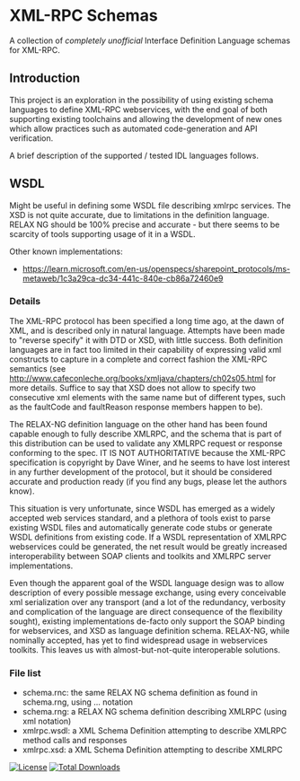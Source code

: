 XML-RPC Schemas
===============

A collection of _completely unofficial_ Interface Definition Language schemas for XML-RPC.

## Introduction

This project is an exploration in the possibility of using existing schema languages to define XML-RPC webservices, with
the end goal of both supporting existing toolchains and allowing the development of new ones which allow practices
such as automated code-generation and API verification.

A brief description of the supported / tested IDL languages follows.

## WSDL

Might be useful in defining some WSDL file describing xmlrpc services.
The XSD is not quite accurate, due to limitations in the definition language.
RELAX NG should be 100% precise and accurate - but there seems to be scarcity of tools supporting usage of it in a WSDL.

Other known implementations:

- https://learn.microsoft.com/en-us/openspecs/sharepoint_protocols/ms-metaweb/1c3a29ca-dc34-441c-840e-cb86a72460e9

### Details

The XML-RPC protocol has been specified a long time ago, at the dawn of XML, and is described only in natural language.
Attempts have been made to "reverse specify" it with DTD or XSD, with little success.
Both definition languages are in fact too limited in their capability of expressing valid xml constructs to capture in a
complete and correct fashion the XML-RPC semantics (see http://www.cafeconleche.org/books/xmljava/chapters/ch02s05.html
for more details. Suffice to say that XSD does not allow to specify two consecutive xml elements with the same name but
of different types, such as the faultCode and faultReason response members happen to be).</para>

The RELAX-NG definition language on the other hand has been found capable enough to fully describe XMLRPC, and the
schema that is part of this distribution can be used to validate any XMLRPC request or response conforming to the spec.
IT IS NOT AUTHORITATIVE because the XML-RPC specification is copyright by Dave Winer, and he seems to have lost
interest in any further development of the protocol, but it should be considered accurate and production ready (if you
find any bugs, please let the authors know).

This situation is very unfortunate, since WSDL has emerged as a widely accepted web services standard, and a plethora of
tools exist to parse existing WSDL files and automatically generate code stubs or generate WSDL definitions from existing
code. If a WSDL representation of XMLRPC webservices could be generated, the net result would be greatly increased
interoperability between SOAP clients and toolkits and XMLRPC server implementations.

Even though the apparent goal of the WSDL language design was to allow description of every possible message exchange,
using every conceivable xml serialization over any transport (and a lot of the redundancy, verbosity and complication of
the language are direct consequence of the flexibility sought), existing implementations de-facto only support the SOAP
binding for webservices, and XSD as language definition schema. RELAX-NG, while nominally accepted, has yet to find
widespread usage in webservices toolkits. This leaves us with almost-but-not-quite interoperable solutions.

### File list

- schema.rnc: the same RELAX NG schema definition as found in schema.rng, using ... notation
- schema.rng: a RELAX NG schema definition describing XMLRPC (using xml notation)
- xmlrpc.wsdl: a XML Schema Definition attempting to describe XMLRPC method calls and responses
- xmlrpc.xsd: a XML Schema Definition attempting to describe XMLRPC


[![License](https://poser.pugx.org/phpxmlrpc/schemas/license)](https://packagist.org/packages/phpxmlrpc/schemas)
[![Total Downloads](https://poser.pugx.org/phpxmlrpc/schemas/downloads)](https://packagist.org/packages/phpxmlrpc/schemas)

